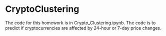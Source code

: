 # CryptoClustering

The code for this homework is in Crypto_Clustering.ipynb. The code is to predict if cryptocurrencies are affected by 24-hour or 7-day price changes.